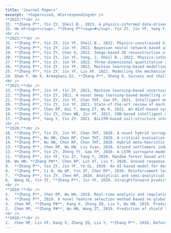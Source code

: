 ```yaml
---
title: "Journal Papers"
excerpt: '+Supervised, #Corresponding<br />
**2023:**<br />
33.	**Zhang P**, Yin ZY, Sheil B., 2023. A physics-informed data-driven approach for consolidation analysis. *Géotechnique*, [Link](https://doi.org/10.1680/jgeot.22.00046)<br />
32.	He GF<sup>+</sup>, **Zhang P**<sup>#</sup>, Yin ZY, Jin YF, Yang Y, 2023. Multi-fidelity data-driven modelling of rate-dependent behaviour of soft clays. *Georisk: Assessment and Management of Risk for Engineered Systems and Geohazards*, [Link](https://doi.org/10.1080/17499518.2022.2149815)<br />
<br />
**2022:**<br />
31.	**Zhang P**, Yin ZY, Jin YF, Sheil B., 2022. Physics-constrained hierarchical data-driven modelling framework for complex path‐dependent behaviour of soils. *International Journal for Numerical and Analytical Methods in Geomechanics*, 46(10), 1831-1850<br />
30.	**Zhang P**, Yin ZY, Jin YF, 2022. Bayesian neural network-based uncertainty modelling: application to soil compressibility and undrained shear strength prediction. *Canadian Geotechnical Journal*, 59, 546-557<br />
29.	**Zhang P**, Yin ZY, Chen Q, 2022. Image-based 3D reconstruction of granular grains via hybrid algorithm and level set with convolution kernel. *Journal of Geotechnical and Geoenvironmental Engineering-ASCE*, 148(5), 04022021<br />
28.	**Zhang P**, Yin ZY, Jin YF, Yang, J, Sheil B., 2022. Physics-informed multi-fidelity residual neural networks for hydromechanical modelling of granular soils and foundation considering internal erosion. *Journal of Engineering Mechanics-ASCE*, 148(4), 04022015 (☆Editor’s Choice, April 2022)<br />
27.	**Zhang P**, Yin ZY, Jin YF. 2022. Three-dimensional quantitative analysis on granular particle shape using convolutional neural network. *International Journal for Numerical and Analytical Methods in Geomechanics*, 46(1), 187-204<br />
26.	**Zhang P**, Yin ZY, Jin YF, 2022. Machine learning-based modelling of soil properties for geotechnical design: review, tool development and comparison. *Archives of Computational Methods in Engineering*, 29, 1229-1245<br />
25.	**Zhang P**, Yin ZY, Jin YF, Liu XF. 2022. Modelling the mechanical behaviour of soils using machine learning algorithms with explicit formulations. *Acta Geotechnica*, 17, 1403-1422<br />
24.	Shan F, He X, Armaghani DJ, **Zhang P**, Sheng D, Success and challenges in predicting TBM penetration rate using recurrent neural networks, *Tunnelling and Underground Space Technology*, 130, 104728<br />
<br />
**2021:**<br />
23.	**Zhang P**, Jin YF, Yin ZY. 2021. Machine learning–based uncertainty modeling of mechanical properties of soft clays relating to time-dependent behavior and its application. *International Journal for Numerical and Analytical Methods in Geomechanics*, 45(11), 1588-1602<br />
22.	**Zhang P**, Yin ZY, 2021. A novel deep learning-based modelling strategy from image of particles to mechanical properties for granular materials with CNN and BiLSTM. *Computer Methods in Applied Mechanics and Engineering*, 382, 113858<br />
21.	**Zhang P**, Yin ZY, Jin YF, Chan THT, Gao FP, 2021. Intelligent modelling of clay compressibility using hybrid meta-heuristic and machine learning algorithms. *Geoscience Frontiers*, 12, 1, 441-452 (☆ESI Highly Cited Paper)<br />
20.	**Zhang P**, Yin ZY, Jin YF, 2021. State-of-the-art review of machine learning applications in constitutive modeling of soils. *Archives of Computational Methods in Engineering*, 28(5), 3661-3686<br />
19.	**Zhang P**, Chen RP, Dai T, Wang ZT, Wu K, 2021. An AIoT-based system for real-time monitoring of tunnel construction. *Tunnelling and Underground Space Technology*, 109, 103766<br />
18.	**Zhang P**, Yin ZY, Chen WB, Jin YF, 2021. CNN-based intelligent method for identifying GSD of granular soils. *International Journal of Geomechanics-ASCE*, 21(12), 04021229<br />
17.	**Zhang P**, Yang Y, Yin ZY. 2021. BiLSTM-based soil–structure interface modeling. *International Journal of Geomechanics-ASCE*, 21(7), 04021096<br />
<br />
**2020:**<br />
16.	**Zhang P**, Yin ZY, Jin YF, Chan THT, 2020. A novel hybrid surrogate intelligent model for creep index prediction based on particle swarm optimization and random forest. *Engineering Geology*. 265, 105328 (☆ESI Hot Paper)<br />
15.	**Zhang P**, Wu HN, Chen RP, Chan THT, 2020. A critical evaluation of machine learning and deep learning in shield-ground interaction prediction. *Tunnelling and Underground Space Technology*, 106, 103593 <br />
14.	**Zhang P**, Wu HN, Chen RP, Chan THT, 2020. Hybrid meta-heuristic and machine learning algorithms for tunneling-induced settlement prediction: a comparative study. *Tunnelling and Underground Space Technology*, 99, 103383<br />
13.	**Zhang P**, Chen RP, Wu HN, Liu Yuan, 2020. Ground settlement induced by tunneling crossing interface of water-bearing mixed ground: a lesson from Changsha, China. *Tunnelling and Underground Space Technology*, 96, 103224<br />
12.	**Zhang P**, Yin ZY, Zheng YY, Gao FP, 2020. A LSTM surrogate modelling approach for caisson foundations. *Ocean Engineering*, 204, 107263<br />
11.	**Zhang P**, Jin YF, Yin ZY, Yang Y, 2020. Random forest based artificial intelligent model for predicting failure envelopes of caisson foundations in sand. *Applied Ocean Research*, 101, 102223<br />
10.	Wu HN, **Zhang P#**, Chen RP, Lin XT, Liu Y, 2020. Ground response to horizontal spoil discharge jet grouting with impacts on the existing tunnels. *Journal of Geotechnical and Geoenvironmental Engineeering-ASCE*, 146(7), 05020006<br />
9.	**Zhang P**, Yin ZY, Jin YF, Ye GL, 2020. An AI-based model for describing cyclic characteristics of granular materials. *International Journal for Numerical and Analytical Methods in Geomechanics*, 44, 9: 1315-1335<br />
8.	**Zhang P**, Li H, Ha QP, Yin ZY, Chen RP*, 2020. Reinforcement learning based optimizer for improvement of predicting tunneling-induced ground responses. *Advanced Engineering Informatics*, 45, 101097<br />
7.	**Zhang P**, Yin ZY, Chen RP, 2020. Analytical and semi-analytical solutions for describing tunneling-induced transverse and longitudinal settlement troughs. *International Journal of Geomechanics-ASCE*, 20(8), 04020126<br />
6.	Wang HL, Yin ZY, **Zhang P**, Jin YF, 2020. Straightforward prediction for air-entry value of compacted soils using machine learning algorithms. *Engineering Geology*, 279, 105911<br />
<br />
**2019:**<br />
5.	**Zhang P**, Chen RP, Wu HN, 2019. Real-time analysis and regulation of EPB shield steering using random forest. *Automation in Construction*. 106, 101860<br />
4.	**Zhang P**, 2019. A novel feature selection method based on global sensitivity analysis with application in machine learning-based prediction model. *Applied Soft Computing*. 85, 105859<br />
3.	Chen RP, **Zhang P#**, Kang X, Zhong ZQ, Liu Y, Wu HN, 2019. Prediction of maximum surface settlement caused by EPB shield tunneling with ANN methods. *Soils and Foundations*. 59, 284–295 (☆ESI Highly Cited Paper)<br />
2.	Chen RP, **Zhang P#**, Wu HN, Wang ZT, 2019. Prediction of shield tunneling-induced ground settlement using machine learning techniques. *Frontiers of structural and Civil Engineering*. 13(6), 1363–1378 (☆Editor’s Choice)<br />
<br />
**2018:**<br />
1.	Chen RP, Lin XT, Kang X, Zhong ZQ, Liu Y, **Zhang P**, 2018, Deformation and stress characteristics of existing twin tunnels induced by close-distance EPBS under-crossing. *Tunnelling and Underground Space Technology*, 82, 468-481'
---
```

